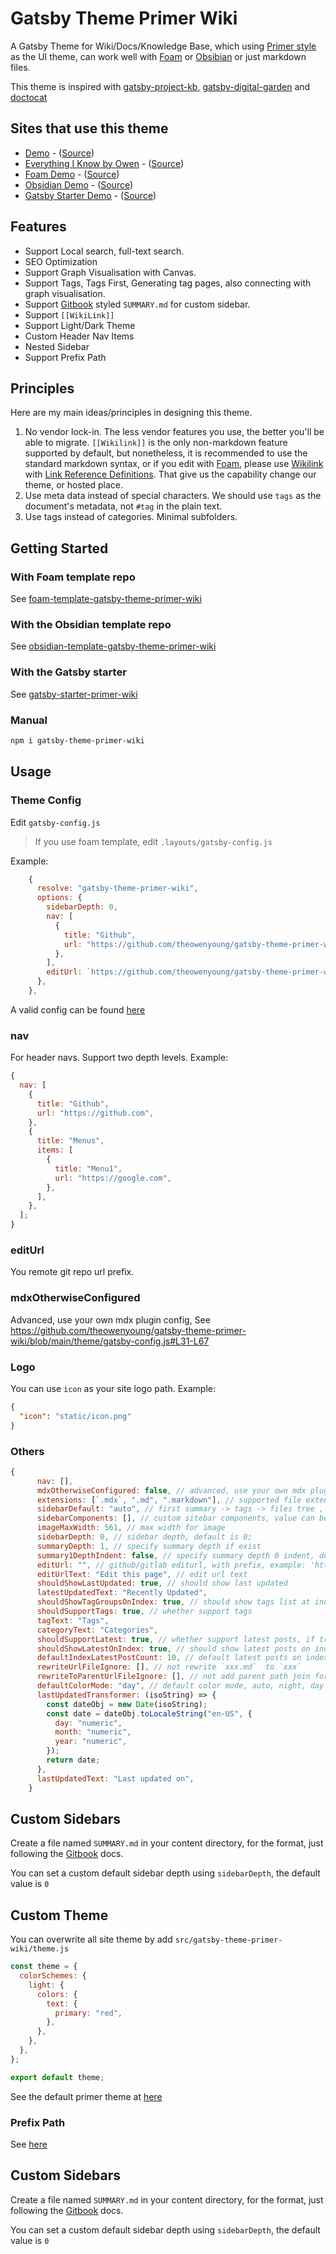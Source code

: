 # Gatsby Theme Primer Wiki

A Gatsby Theme for Wiki/Docs/Knowledge Base, which using [Primer style](https://primer.style/react/) as the UI theme, can work well with [Foam](https://github.com/foambubble/foam) or [Obsibian](https://obsidian.md/) or just markdown files.

This theme is inspired with [gatsby-project-kb](https://github.com/hikerpig/gatsby-project-kb), [gatsby-digital-garden](https://github.com/mathieudutour/gatsby-digital-garden) and [doctocat](https://primer.style/doctocat/)

## Sites that use this theme

- [Demo](https://demo-wiki.owenyoung.com) - ([Source](https://github.com/theowenyoung/gatsby-theme-primer-wiki/tree/main/example))
- [Everything I Know by Owen](https://wiki.owenyoung.com/) - ([Source](https://github.com/theowenyoung/wiki))
- [Foam Demo](https://demo-foam.owenyoung.com/) - ([Source](https://github.com/theowenyoung/foam-template-gatsby-theme-primer-wiki))
- [Obsidian Demo](https://demo-obsidian.owenyoung.com/) - ([Source](https://github.com/theowenyoung/obsidian-template-gatsby-theme-primer-wiki))
- [Gatsby Starter Demo](https://demo-gatsby-starter-primer-wiki.owenyoung.com/) - ([Source](https://github.com/theowenyoung/gatsby-starter-primer-wiki))

## Features

- Support Local search, full-text search.
- SEO Optimization
- Support Graph Visualisation with Canvas.
- Support Tags, Tags First, Generating tag pages, also connecting with graph visualisation.
- Support [Gitbook](https://docs.gitbook.com/integrations/github/content-configuration#summary) styled `SUMMARY.md` for custom sidebar.
- Support `[[WikiLink]]`
- Support Light/Dark Theme
- Custom Header Nav Items
- Nested Sidebar
- Support Prefix Path

## Principles

Here are my main ideas/principles in designing this theme.

1. No vendor lock-in. The less vendor features you use, the better you'll be able to migrate. `[[Wikilink]]` is the only non-markdown feature supported by default, but nonetheless, it is recommended to use the standard markdown syntax, or if you edit with [Foam](https://github.com/foambubble/foam), please use [Wikilink](https://foambubble.github.io/foam/wikilinks) with [Link Reference Definitions](https://foambubble.github.io/foam/features/link-reference-definitions). That give us the capability change our theme, or hosted place.
2. Use meta data instead of special characters. We should use `tags` as the document's metadata, not `#tag` in the plain text.
3. Use tags instead of categories. Minimal subfolders.

## Getting Started

### With Foam template repo

See [foam-template-gatsby-theme-primer-wiki](https://github.com/theowenyoung/foam-template-gatsby-theme-primer-wiki)

### With the Obsidian template repo

See [obsidian-template-gatsby-theme-primer-wiki](https://github.com/theowenyoung/obsidian-template-gatsby-theme-primer-wiki)

### With the Gatsby starter

See [gatsby-starter-primer-wiki](https://github.com/theowenyoung/gatsby-starter-primer-wiki)

### Manual

```bash
npm i gatsby-theme-primer-wiki
```

## Usage

### Theme Config

Edit `gatsby-config.js`

> If you use foam template, edit `.layouts/gatsby-config.js`

Example:

```javascript
    {
      resolve: "gatsby-theme-primer-wiki",
      options: {
        sidebarDepth: 0,
        nav: [
          {
            title: "Github",
            url: "https://github.com/theowenyoung/gatsby-theme-primer-wiki",
          },
        ],
        editUrl: `https://github.com/theowenyoung/gatsby-theme-primer-wiki/tree/main/`,
      },
    },
```

A valid config can be found [here](https://github.com/theowenyoung/gatsby-theme-primer-wiki/blob/main/example/gatsby-config.js)

### nav

For header navs. Support two depth levels. Example:

```javascript
{
  nav: [
    {
      title: "Github",
      url: "https://github.com",
    },
    {
      title: "Menus",
      items: [
        {
          title: "Menu1",
          url: "https://google.com",
        },
      ],
    },
  ];
}
```

### editUrl

You remote git repo url prefix.

### mdxOtherwiseConfigured

Advanced, use your own mdx plugin config, See https://github.com/theowenyoung/gatsby-theme-primer-wiki/blob/main/theme/gatsby-config.js#L31-L67

### Logo

You can use `icon` as your site logo path. Example:

```json
{
  "icon": "static/icon.png"
}
```

### Others

```javascript
{
      nav: [],
      mdxOtherwiseConfigured: false, // advanced, use your own mdx plugin config, See https://github.com/theowenyoung/gatsby-theme-primer-wiki/blob/main/theme/gatsby-config.js#L31-L67
      extensions: [`.mdx`, ".md", ".markdown"], // supported file extensions for mdx
      sidebarDefault: "auto", // first summary -> tags -> files tree , value can be auto, summary, tag, category
      sidebarComponents: [], // custom sitebar components, value can be summary, latest, tag, category, example: ["summary", "latest", "tag"], if this be defined, sidebarDefault will not work.
      imageMaxWidth: 561, // max width for image
      sidebarDepth: 0, // sidebar depth, default is 0;
      summaryDepth: 1, // specify summary depth if exist
      summary1DepthIndent: false, // specify summary depth 0 indent, default false, not indent, when depth>1, it will indent
      editUrl: "", // github/gitlab editurl, with prefix, example: 'https://github.com/facebook/docusaurus/edit/main/website/',
      editUrlText: "Edit this page", // edit url text
      shouldShowLastUpdated: true, // should show last updated
      latestUpdatedText: "Recently Updated",
      shouldShowTagGroupsOnIndex: true, // should show tags list at index page
      shouldSupportTags: true, // whether support tags
      tagText: "Tags",
      categoryText: "Categories",
      shouldSupportLatest: true, // whether support latest posts, if true, theme will generate /latest/ page show latest updated posts.
      shouldShowLatestOnIndex: true, // should show latest posts on index,
      defaultIndexLatestPostCount: 10, // default latest posts on index count, default is 25
      rewriteUrlFileIgnore: [], // not rewrite `xxx.md`  to `xxx`
      rewriteToParentUrlFileIgnore: [], // not add parent path join for the file
      defaultColorMode: "day", // default color mode, auto, night, day
      lastUpdatedTransformer: (isoString) => {
        const dateObj = new Date(isoString);
        const date = dateObj.toLocaleString("en-US", {
          day: "numeric",
          month: "numeric",
          year: "numeric",
        });
        return date;
      },
      lastUpdatedText: "Last updated on",
    }
```

## Custom Sidebars

Create a file named `SUMMARY.md` in your content directory, for the format, just following the [Gitbook](https://docs.gitbook.com/integrations/github/content-configuration#summary) docs.

You can set a custom default sidebar depth using `sidebarDepth`, the default value is `0`

## Custom Theme

You can overwrite all site theme by add `src/gatsby-theme-primer-wiki/theme.js`

```javascript
const theme = {
  colorSchemes: {
    light: {
      colors: {
        text: {
          primary: "red",
        },
      },
    },
  },
};

export default theme;
```

See the default primer theme at [here](https://github.com/theowenyoung/gatsby-theme-primer-wiki/blob/main/docs/primer-theme.json)

### Prefix Path

See [here](https://www.gatsbyjs.com/docs/how-to/previews-deploys-hosting/path-prefix/)

## Custom Sidebars

Create a file named `SUMMARY.md` in your content directory, for the format, just following the [Gitbook](https://docs.gitbook.com/integrations/github/content-configuration#summary) docs.

You can set a custom default sidebar depth using `sidebarDepth`, the default value is `0`
